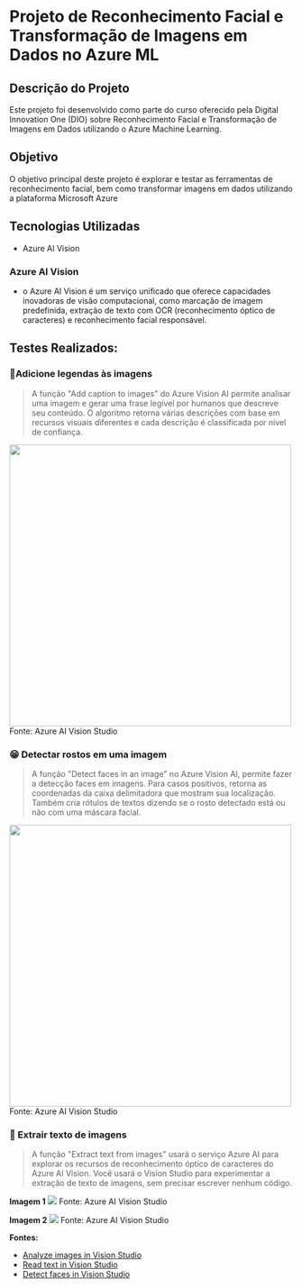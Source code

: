 # Projeto de Reconhecimento Facial e Transformação de Imagens em Dados no Azure ML

## Descrição do Projeto
Este projeto foi desenvolvido como parte do curso oferecido pela Digital Innovation One (DIO) sobre Reconhecimento Facial e Transformação de Imagens em Dados utilizando o Azure Machine Learning.

## Objetivo
O objetivo principal deste projeto é explorar e testar as ferramentas de reconhecimento facial, bem como transformar imagens em dados utilizando a plataforma Microsoft Azure

## Tecnologias Utilizadas
- Azure AI Vision

### Azure AI Vision 
- o Azure AI Vision é um serviço unificado que oferece capacidades inovadoras de visão computacional, como marcação de imagem predefinida, extração de texto com OCR (reconhecimento óptico de caracteres) e reconhecimento facial responsável.

## Testes Realizados:

### 💬Adicione legendas às imagens
> A função "Add caption to images" do Azure Vision AI permite analisar uma imagem e gerar uma frase legível por humanos que descreve seu conteúdo. O algoritmo retorna várias descrições com base em recursos visuais diferentes e cada descrição é classificada por nível de confiança.

<img src="https://raw.githubusercontent.com/MaikRodriguess/dio-azureai-extract-text-project/main/output/Adicione%20legendas%20%C3%A0s%20imagens.png" width="500">
Fonte: Azure AI Vision Studio

### 😁 Detectar rostos em uma imagem
> A função "Detect faces in an image" no Azure Vision AI, permite fazer a detecção faces em imagens. Para casos positivos, retorna as coordenadas da caixa delimitadora que mostram sua localização. Também cria rótulos de textos dizendo se o rosto detectado está ou não com uma máscara facial. 

<img src="https://raw.githubusercontent.com/MaikRodriguess/dio-azureai-vision-project/main/output/Detectar%20rostos%20em%20uma%20imagem.png" width="500">
Fonte: Azure AI Vision Studio

### 📜 Extrair texto de imagens 
> A função "Extract text from images" usará o serviço Azure AI para explorar os recursos de reconhecimento óptico de caracteres do Azure AI Vision. Você usará o Vision Studio para experimentar a extração de texto de imagens, sem precisar escrever nenhum código.

**Imagem 1**
<img src="https://raw.githubusercontent.com/MaikRodriguess/dio-azureai-vision-project/main/output/Extrair%20texto%20de%20imagens%201.png" wdth="500">
Fonte: Azure AI Vision Studio

**Imagem 2**
<img src="https://raw.githubusercontent.com/MaikRodriguess/dio-azureai-vision-project/main/output/Extrair%20texto%20de%20imagens%202.png" wdth="500">
Fonte: Azure AI Vision Studio

**Fontes:**
- [Analyze images in Vision Studio](https://microsoftlearning.github.io/mslearn-ai-fundamentals/Instructions/Labs/03-image-analysis.html)
- [Read text in Vision Studio](https://microsoftlearning.github.io/mslearn-ai-fundamentals/Instructions/Labs/05-ocr.html)
- [Detect faces in Vision Studio](https://microsoftlearning.github.io/mslearn-ai-fundamentals/Instructions/Labs/04-face.html)
